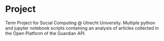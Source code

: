 # Project
Term Project for Social Computing @ Utrecht University. 
Multiple python and jupyter notebook scripts containing an analysis of articles collected in the Open Platform of the Guardian API.
